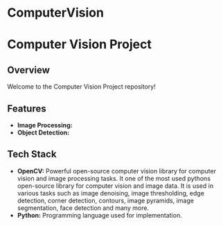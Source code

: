 # ComputerVision
# Computer Vision Project

## Overview
Welcome to the Computer Vision Project repository! 

## Features
- **Image Processing:** 
- **Object Detection:** 

## Tech Stack
- **OpenCV:** Powerful open-source computer vision library for computer vision and image processing tasks. It one of the most used pythons open-source library for computer vision and image data.
It is used in various tasks such as image denoising, image thresholding, edge detection, corner detection, contours, image pyramids, image segmentation, face detection and many more. 
- **Python:** Programming language used for implementation.
